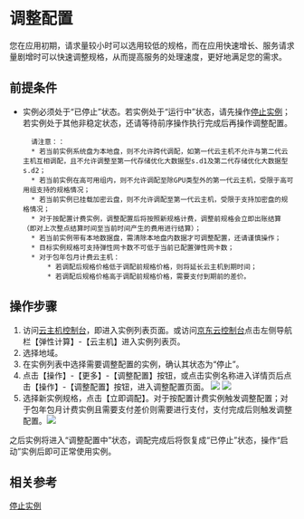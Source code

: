 # 调整配置

您在应用初期，请求量较小时可以选用较低的规格，而在应用快速增长、服务请求量剧增时可以快速调整规格，从而提高服务的处理速度，更好地满足您的需求。

## 前提条件

* 实例必须处于“已停止”状态。若实例处于“运行中”状态，请先操作[停止实例](Stop-Instance.md)；若实例处于其他非稳定状态，还请等待前序操作执行完成后再操作调整配置。
	
		请注意：：
		* 若当前实例系统盘为本地盘，则不允许跨代调配，如第一代云主机不允许与第二代云主机互相调配，且不允许调整至第一代存储优化大数据型s.d1及第二代存储优化大数据型s.d2；
		* 若当前实例在高可用组内，则不允许调配至除GPU类型外的第一代云主机，受限于高可用组支持的规格情况；
		* 若当前实例已挂载加密云盘，则不允许调配至第一代云主机，受限于支持加密盘的规格情况；
		* 对于按配置计费实例，调整配置后将按照新规格计费，调整前规格会立即出账结算（即对上次整点结算时间至当前时间产生的费用进行结算）；
		* 若当前实例带有本地数据盘，需清除本地盘内数据才可调整配置，还请谨慎操作；
		* 目标实例规格可支持弹性网卡数不可低于当前已配置弹性网卡数；
		* 对于包年包月计费云主机：
			* 若调配后规格价格低于调配前规格价格，则将延长云主机到期时间；
			* 若调配后规格价格高于调配前规格价格，需要支付到期前的差价。
		


## 操作步骤
1. 访问[云主机控制台](https://cns-console.jdcloud.com/host/compute/list)，即进入实例列表页面。或访问[京东云控制台](https://console.jdcloud.com)点击左侧导航栏【弹性计算】-【云主机】进入实例列表页。
2. 选择地域。
3. 在实例列表中选择需要调整配置的实例，确认其状态为“停止”。
4. 点击【操作】-【更多】-【调整配置】按钮，或点击实例名称进入详情页后点击【操作】-【调整配置】按钮，进入调整配置页面。
![](../../../../../image/vm/resize1.png) ![](../../../../../image/vm/resize2.png)
5. 选择新实例规格，点击【立即调配】。对于按配置计费实例触发调整配置；对于包年包月计费实例且需要支付差价则需要进行支付，支付完成后则触发调整配置。![](../../../../../image/vm/resize3.png)

之后实例将进入“调整配置中”状态，调配完成后将恢复成“已停止”状态，操作“启动”实例后即可正常使用实例。
## 相关参考

[停止实例](Stop-Instance.md)
